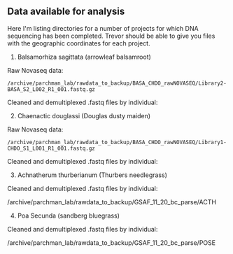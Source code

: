 ## Data available for analysis

Here I'm listing directories for a number of projects for which DNA sequencing has been completed. Trevor should be able to give you files with the geographic coordinates for each project.

1.  Balsamorhiza sagittata (arrowleaf balsamroot)

Raw Novaseq data:

    /archive/parchman_lab/rawdata_to_backup/BASA_CHDO_rawNOVASEQ/Library2-BASA_S2_L002_R1_001.fastq.gz

Cleaned and demultiplexed .fastq files by individual:


2. Chaenactic douglassi (Douglas dusty maiden)

Raw Novaseq data:

    /archive/parchman_lab/rawdata_to_backup/BASA_CHDO_rawNOVASEQ/Library1-CHDO_S1_L001_R1_001.fastq.gz

Cleaned and demultiplexed .fastq files by individual:

3. Achnatherum thurberianum (Thurbers needlegrass)

Cleaned and demultiplexed .fastq files by individual:

/archive/parchman_lab/rawdata_to_backup/GSAF_11_20_bc_parse/ACTH

4. Poa Secunda (sandberg bluegrass)

Cleaned and demultiplexed .fastq files by individual:

/archive/parchman_lab/rawdata_to_backup/GSAF_11_20_bc_parse/POSE